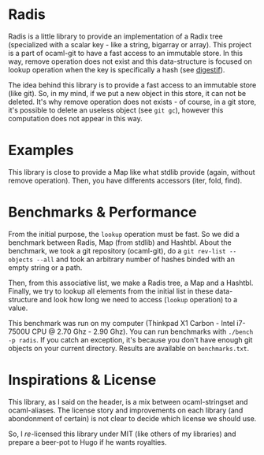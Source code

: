 Radis
=====

Radis is a little library to provide an implementation of a Radix tree
(specialized with a scalar key - like a string, bigarray or array). This project
is a part of ocaml-git to have a fast access to an immutable store. In this way,
remove operation does not exist and this data-structure is focused on lookup
operation when the key is specifically a hash (see
[digestif](https://github.com/mirage/digestif)).

The idea behind this library is to provide a fast access to an immutable store
(like git). So, in my mind, if we put a new object in this store, it can not be
deleted. It's why remove operation does not exists - of course, in a git store,
it's possible to delete an useless object (see `git gc`), however this
computation does not appear in this way.

Examples
========

This library is close to provide a Map like what stdlib provide (again, without
remove operation). Then, you have differents accessors (iter, fold, find).

Benchmarks & Performance
========================

From the initial purpose, the `lookup` operation must be fast. So we did a
benchmark between Radis, Map (from stdlib) and Hashtbl. About the benchmark, we
took a git repository (ocaml-git), do a `git rev-list --objects --all` and took
an arbitrary number of hashes binded with an empty string or a path.

Then, from this associative list, we make a Radis tree, a Map and a Hashtbl.
Finally, we try to lookup all elements from the initial list in these
data-structure and look how long we need to access (`lookup` operation) to a
value.

This benchmark was run on my computer (Thinkpad X1 Carbon - Intel i7-7500U CPU @
2.70 Ghz - 2.90 Ghz). You can run benchmarks with `./bench -p radis`. If you
catch an exception, it's because you don't have enough git objects on your
current directory. Results are available on `benchmarks.txt`.

Inspirations & License
======================

This library, as I said on the header, is a mix between ocaml-stringset and
ocaml-aliases. The license story and improvements on each library (and
abondonment of certain) is not clear to decide which license we should use.

So, I _re_-licensed this library under MIT (like others of my libraries) and
prepare a beer-pot to Hugo if he wants royalties.

